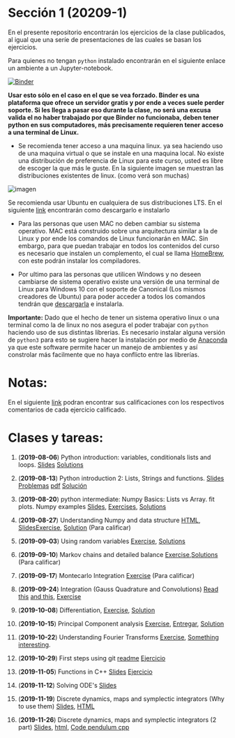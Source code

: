 # Sección 1 (20209-1)
En el presente repositorio encontrarán los ejercicios de la clase publicados, al igual que una seríe de presentaciones de las cuales se basan los ejercicios.


Para quienes no tengan ``python`` instalado encontrarán en el siguiente enlace un ambiente a un Jupyter-notebook.



[![Binder](http://mybinder.org/badge_logo.svg)](http://beta.mybinder.org/v2/gh/ComputoCienciasUniandes/FISI2029-201920/master)

__Usar esto sólo en el caso en el que se vea forzado. Binder es una plataforma que ofrece un servidor gratis y por ende a veces suele perder soporte. Si les llega a pasar eso durante la clase, no será una excusa valida el no haber trabajado por que Binder no funcionaba, deben tener python en sus computadores, más precisamente requieren tener acceso a una terminal de Linux.__
* Se recomienda tener acceso a una maquina linux. ya sea haciendo uso de una maquina virtual o que se instale en una maquina local. No existe una distribución de preferencia de Linux para este curso, usted es libre de escoger la que más le guste. En la siguiente imagen se muestran las distribuciones existentes de linux. (como verá son muchas)

![imagen](https://upload.wikimedia.org/wikipedia/commons/1/1b/Linux_Distribution_Timeline.svg)

Se recomienda usar Ubuntu en cualquiera de sus distribuciones LTS. En el siguiente [link](https://ubuntu.com/download/desktop) encontrarán como descargarlo e instalarlo

* Para las personas que usen MAC no deben cambiar su sistema operativo. MAC está construido sobre una arquitectura similar a la de Linux y por ende los comandos de Linux funcionarán en MAC. Sin embargo, para que puedan trabajar en todos los contenidos del curso es necesario que instalen un complemento, el cual se llama [HomeBrew](https://brew.sh/), con este podrán instalar los compiladores.

* Por ultimo para las personas que utilicen Windows y no deseen cambiarse de sistema operativo existe una versión de una terminal de Linux para Windows 10 con el soporte de Canonical (Los mismos creadores de Ubuntu) para poder acceder a todos los comandos tendrán que [descargarla](https://www.microsoft.com/en-us/p/ubuntu/9nblggh4msv6?activetab=pivot:overviewtab) e instalarla.



__Importante:__ Dado que el hecho de tener un sistema operativo linux o una terminal como la de linux no nos asegura el poder trabajar con ``python`` haciendo uso de sus distintas librerias. Es necesario instalar alguna versión de ``python3`` para esto se sugiere hacer la instalación por medio de [Anaconda](https://www.anaconda.com/distribution/) ya que este software permite hacer un manejo de ambientes y así constrolar más facilmente que no haya conflicto entre las librerías.

Notas:
======
En el siguiente [link](https://docs.google.com/spreadsheets/d/1P2-_5I8-kQ2Am37mX5LYDmbRV2Cvzm4xNiBBf3uth6E/edit?usp=sharing) podran encontrar sus calificaciones con los respectivos comentarios de cada ejercicio calificado.

Clases y tareas:
================

1. (__2019-08-06__) Python introduction: variables, conditionals lists and loops.  [Slides](https://josemontanac.github.io/Laboratorio-Metodos-Computacionales/1/Intro.slides.html#/) [Solutions](https://josemontanac.github.io/Laboratorio-Metodos-Computacionales/2/Solutions.pdf)

2. (__2019-08-13__) Python introduction 2: Lists, Strings  and functions. [Slides](https://josemontanac.github.io/Laboratorio-Metodos-Computacionales/1/List_Strings_Functions.slides.html#/) [Problemas](https://josemontanac.github.io/Laboratorio-Metodos-Computacionales/1/Exercise%20Lists%2C%20Functions%2C%20Strings.html) [pdf](https://josemontanac.github.io/Laboratorio-Metodos-Computacionales/1/Exercise_Lists_Functions_Strings.pdf) [Solución](https://josemontanac.github.io/Laboratorio-Metodos-Computacionales/1/Solucion_3_Problemas.html)

3. (__2019-08-20__) python intermediate: Numpy Basics: Lists vs Array. fit plots. Numpy examples [Slides](https://josemontanac.github.io/Laboratorio-Metodos-Computacionales/1/Numpy_Basics_slides.pdf), [Exercises](https://josemontanac.github.io/Laboratorio-Metodos-Computacionales/1/Exercise%203.html), [Solutions](https://josemontanac.github.io/Laboratorio-Metodos-Computacionales/1/Solucion%203_gaussian.html)

4. (__2019-08-27__) Understanding Numpy and data structure [HTML](https://josemontanac.github.io/Laboratorio-Metodos-Computacionales/1/Numpy.html), [Slides](https://josemontanac.github.io/Laboratorio-Metodos-Computacionales/1/Numpy.slides.html#/)[Exercise](https://josemontanac.github.io/Laboratorio-Metodos-Computacionales/1/Programa_widget.html), [Solution](https://josemontanac.github.io/Laboratorio-Metodos-Computacionales/1/Solution_image_1.html)  (Para calificar)
5. (__2019-09-03__) Using random variables [Exercise](https://josemontanac.github.io/Laboratorio-Metodos-Computacionales/1/Ejercicio_5.html), [Solutions](https://josemontanac.github.io/Laboratorio-Metodos-Computacionales/1/Solution_5.html)
6. (__2019-09-10__) Markov chains and detailed balance [Exercise](https://josemontanac.github.io/Laboratorio-Metodos-Computacionales/1/Montecarlo%20Algorithm.html),[Solutions](https://josemontanac.github.io/Laboratorio-Metodos-Computacionales/1/Montecarlo%20Algorithm_solution.html)  (Para calificar)
7. (__2019-09-17__) Montecarlo Integration [Exercise](https://josemontanac.github.io/Laboratorio-Metodos-Computacionales/1/ejercicio%207.html)  (Para calificar)
8. (__2019-09-24__) Integration (Gauss Quadrature and Convolutions) [Read this](https://en.wikipedia.org/wiki/Convolution) [and this](https://www.cs.umd.edu/~djacobs/CMSC426/Convolution.pdf), [Exercise](https://josemontanac.github.io/Laboratorio-Metodos-Computacionales/1/Exercise_8.html)
9. (__2019-10-08__) Differentiation, [Exercise](https://josemontanac.github.io/Laboratorio-Metodos-Computacionales/1/Exercise_9.html), [Solution](https://josemontanac.github.io/Laboratorio-Metodos-Computacionales/1/Exercise_9_Solution.html)
10. (__2019-10-15__) Principal Component analysis [Exercise](https://josemontanac.github.io/Laboratorio-Metodos-Computacionales/1/Exercise_10(PCA).html), [Entregar](https://josemontanac.github.io/Laboratorio-Metodos-Computacionales/1/Exercise_10_pca.html), [Solution](https://josemontanac.github.io/Laboratorio-Metodos-Computacionales/1/Exercise_10(PCA)_solution.html)
11. (__2019-10-22__) Understanding Fourier Transforms [Exercise](https://josemontanac.github.io/Laboratorio-Metodos-Computacionales/1/Ejercicio_Fourier.html), [Something interesting](https://www.cs.auckland.ac.nz/courses/compsci773s1c/lectures/ImageProcessing-html/fourier.html).
12. (__2019-10-29__) First steps using git [readme](https://josemontanac.github.io/Laboratorio-Metodos-Computacionales/1/Git%20exercise.html) [Ejercicio](https://josemontanac.github.io/Laboratorio-Metodos-Computacionales/1/Ejercicio_12_git.html)
13. (__2019-11-05__) Functions in C++ [Slides](https://josemontanac.github.io/Laboratorio-Metodos-Computacionales/1/C_exercise.slides.html#/) [Ejercicio](https://josemontanac.github.io/Laboratorio-Metodos-Computacionales/1/Exercise_C_13.html)
14. (__2019-11-12__) Solving ODE's [Slides](https://josemontanac.github.io/Laboratorio-Metodos-Computacionales/1/Ordinary%20differential%20equations%20(ODE).slides.html#/)
15. (__2019-11-19__) Discrete dynamics, maps and symplectic integrators (Why to use them) [Slides](https://josemontanac.github.io/Laboratorio-Metodos-Computacionales/Chaos/Maps/Maps.slides.html#/), [HTML](https://josemontanac.github.io/Laboratorio-Metodos-Computacionales/Chaos/Maps/maps.html#/)
16. (__2019-11-26__) Discrete dynamics, maps and symplectic integrators (2 part) [Slides](https://josemontanac.github.io/Laboratorio-Metodos-Computacionales/Chaos/Pendulum/Pendulum.slides.html#/), [html](https://josemontanac.github.io/Laboratorio-Metodos-Computacionales/Chaos/Pendulum/Pendulum.html#/), [Code pendulum cpp](https://raw.githubusercontent.com/JoseMontanaC/Laboratorio-Metodos-Computacionales/master/Chaos/Pendulum/Pendulum.cpp)
